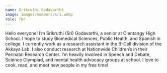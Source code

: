 ```yaml
---
name: Srikruthi Godavarthi
image: images/members/sri.webp
role: fmr
---
```


Hello everyone! I’m Srikruthi (Sri) Godavarthi, a senior at Olentangy High School. I hope to study Biomedical Sciences, Public Health, and Spanish in college. I currently work as a research assistant in the B-Cell division of the Akkaya Lab. I also conduct research at Nationwide Children’s in their Perinatal Research Center. I’m heavily involved in Speech and Debate, Science Olympiad, and mental health advocacy groups at school. I love to cook, read, and meet new people in my free time!